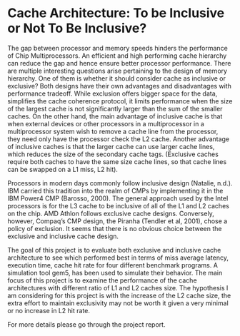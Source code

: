 # Cache Architecture: To be Inclusive or Not To Be Inclusive?
The gap between processor and memory speeds hinders the performance of Chip Multiprocessors. An efficient and high performing cache hierarchy can reduce the gap and hence ensure better processor performance. There are multiple interesting questions arise pertaining to the design of memory hierarchy. One of them is whether it should consider cache as inclusive or exclusive? Both designs have their own advantages and disadvantages with performance tradeoff. While exclusion offers bigger space for the data, simplifies the cache coherence protocol, it limits performance when the size of the largest cache is not significantly larger than the sum of the smaller caches. On the other hand, the main advantage of inclusive cache is that when external devices or other processors in a multiprocessor in a multiprocessor system wish to remove a cache line from the processor, they need only have the processor check the L2 cache. Another advantage of inclusive caches is that the larger cache can use larger cache lines, which reduces the size of the secondary cache tags. (Exclusive caches require both caches to have the same size cache lines, so that cache lines can be swapped on a L1 miss, L2 hit). 

Processors in modern days commonly follow inclusive design (Natalie, n.d.). IBM carried this tradition into the realm of CMPs by implementing it in the IBM Power4 CMP (Barosso, 2000). The general approach used by the Intel processors is for the L3 cache to be inclusive of all of the L1 and L2 caches on the chip. AMD Athlon follows exclusive cache designs. Conversely, however, Compaq’s CMP design, the Piranha (Tendler et al, 2001), chose a policy of exclusion. It seems that there is no obvious choice between the exclusive and inclusive cache design. 

The goal of this project is to evaluate both exclusive and inclusive cache architecture to see which performed best in terms of miss average latency, execution time, cache hit rate for four different benchmark programs. A simulation tool gem5, has been used to simulate their behavior. The main focus of this project is to examine the performance of the cache architectures with different ratio of L1 and L2 caches size. The hypothesis I am considering for this project is with the increase of the L2 cache size, the extra effort to maintain exclusivity may not be worth it given a very minimal or no increase in L2 hit rate.

For more details please go through the project report.
